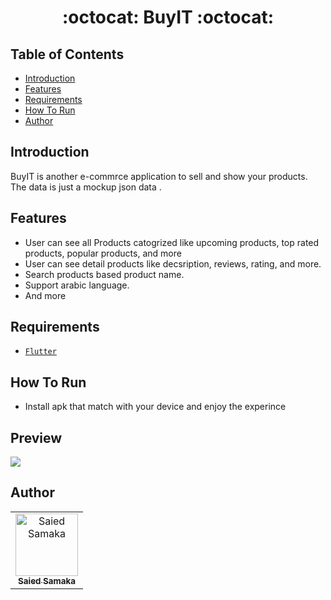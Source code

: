 <h1 align="center">:octocat: BuyIT :octocat:</h1>

## Table of Contents

- [Introduction](#introduction)
- [Features](#features)
- [Requirements](#requirements)
- [How To Run](howtorun)
- [Author](#author)

## Introduction
BuyIT is another e-commrce application to sell and show your products. The data is just a mockup json data .



## Features
* User can see all Products catogrized like upcoming products, top rated products, popular products, and more
* User can see detail products like decsription, reviews, rating, and more.
* Search products based product name.
* Support arabic language.
* And more

## Requirements
* [`Flutter`](http://flutter.dev/) 


## How To Run
* Install apk that match with your device and enjoy the experince

## Preview
![](e-commerce.gif)


## Author
<center>
  <table>
    <tr>
      <td align="center">
        <a href="https://github.com/ElsaiedSamaka">
          <img width="100" src="https://pbs.twimg.com/profile_images/1271892563864236033/867cuEmY_400x400.jpg" alt="Saied Samaka"><br/>
          <sub><b>Saied Samaka</b></sub>
        </a>
      </td>
    </tr>
  </table>
</center>
